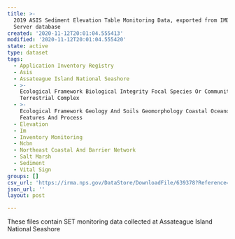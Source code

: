 ```yaml
---
title: >-
  2019 ASIS Sediment Elevation Table Monitoring Data, exported from IMD SQL
  Server database
created: '2020-11-12T20:01:04.555413'
modified: '2020-11-12T20:01:04.555420'
state: active
type: dataset
tags:
  - Application Inventory Registry
  - Asis
  - Assateague Island National Seashore
  - >-
    Ecological Framework Biological Integrity Focal Species Or Communities
    Terrestrial Complex
  - >-
    Ecological Framework Geology And Soils Geomorphology Coastal Oceanographic
    Features And Process
  - Elevation
  - Im
  - Inventory Monitoring
  - Ncbn
  - Northeast Coastal And Barrier Network
  - Salt Marsh
  - Sediment
  - Vital Sign
groups: []
csv_url: 'https://irma.nps.gov/DataStore/DownloadFile/639378?Reference=2273832'
json_url: ''
layout: post

---
```

These files contain SET monitoring data collected at Assateague Island National Seashore
